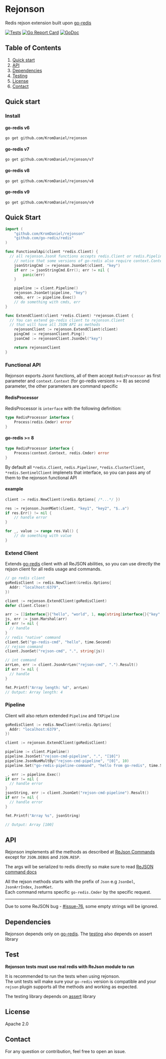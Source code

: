 # Rejonson

Redis rejson extension built upon [go-redis](https://github.com/go-redis/redis)

[![Tests](https://github.com/KromDaniel/rejonson/actions/workflows/test.yml/badge.svg)](https://github.com/KromDaniel/rejonson/actions/workflows/test.yml)
[![Go Report Card](https://goreportcard.com/badge/github.com/KromDaniel/rejonson)](https://goreportcard.com/report/github.com/KromDaniel/rejonson)
[![GoDoc](https://pkg.go.dev/badge/github.com/KromDaniel/rejonson)](https://pkg.go.dev/github.com/KromDaniel/rejonson)

## Table of Contents

1. [Quick start](#Quick%20Start)
2. [API](#api)
3. [Dependencies](#dependencies)
4. [Testing](#testing)
5. [License](#license)
6. [Contact](#contact)
 

## Quick start

### Install


#### go-redis v6
```shell
go get github.com/KromDaniel/rejonson
```

#### go-redis v7
```shell
go get github.com/KromDaniel/rejonson/v7
```

#### go-redis v8
```shell
go get github.com/KromDaniel/rejonson/v8
```
#### go-redis v9
```shell
go get github.com/KromDaniel/rejonson/v9
```

## Quick Start


```go
import (
	"github.com/KromDaniel/rejonson"
	"github.com/go-redis/redis"
)

func FunctionalApi(client *redis.Client) {
  // all rejonson.JsonX functions accepts redis.Client or redis.Pipeline
	// notice that some versions of go-redis also require context.Context (which is supported by rejonson)
	jsonStringCmd := rejonson.JsonGet(client, "key")
	if err := jsonStringCmd.Err(); err != nil {
		panic(err)
	}

	pipeline := client.Pipeline()
	rejonson.JsonGet(pipeline, "key")
	cmds, err := pipeline.Exec()
	// do something with cmds, err
}

func ExtendClient(client *redis.Client) *rejonson.Client {
  // You can extend go-redis client to rejonson.Client
  // that will have all JSON API as methods
	rejonsonClient := rejonson.ExtendClient(client)
	pingCmd := rejonsonClient.Ping()
	jsonCmd := rejonsonClient.JsonDel("key")

	return rejonsonClient
}
```

### Functional API
Rejonson exports Json`X` functions, all of them accept `RedisProcessor` as first parameter and `context.Context` (for go-redis versions >= 8) as second parameter, the other parameters are command specific


#### RedisProcessor
RedisProcessor is `interface` with the following definition:

```go
type RedisProcessor interface {
	Process(redis.Cmder) error
}
```
#### go-redis >= 8
```go
type RedisProcessor interface {
	Process(context.Context, redis.Cmder) error
}
```

By default all `*redis.Client`, `redis.Pipeliner`, `*redis.ClusterClient`, `*redis.SentinelClient` implenets that interface, so you can pass any of them to the rejonson functional API

#### example
```go
client := redis.NewClient(&redis.Options{ /*...*/ })

res := rejonson.JsonMGet(client, "key1", "key2", "$..a")
if res.Err() != nil {
	// handle error
}

for _, value := range res.Val() {
	// do something with value
}
```

### Extend Client 
Extends [go-redis](https://github.com/go-redis/redis) client with all ReJSON abilities, so you can use directly the rejson client for all redis usage and commands.

```go
// go redis client
goRedisClient := redis.NewClient(&redis.Options{
  Addr: "localhost:6379",
})

client := rejonson.ExtendClient(goRedisClient)
defer client.Close()

arr := []interface{}{"hello", "world", 1, map[string]interface{}{"key": 12}}
js, err := json.Marshal(arr)
if err != nil {
  // handle
}
// redis "native" command
client.Set("go-redis-cmd", "hello", time.Second)
// rejson command
client.JsonSet("rejson-cmd", ".", string(js))

// int command
arrLen, err := client.JsonArrLen("rejson-cmd", ".").Result()
if err != nil {
  // handle
}

fmt.Printf("Array length: %d", arrLen)
// Output: Array length: 4
```

### Pipeline
Client will also return extended `Pipeline` and `TXPipeline`

```go
goRedisClient := redis.NewClient(&redis.Options{
  Addr: "localhost:6379",
})

client := rejonson.ExtendClient(goRedisClient)

pipeline := client.Pipeline()
pipeline.JsonSet("rejson-cmd-pipeline", ".", "[10]")
pipeline.JsonNumMultBy("rejson-cmd-pipeline", "[0]", 10)
pipeline.Set("go-redis-pipeline-command", "hello from go-redis", time.Second)

_, err := pipeline.Exec()
if err != nil {
  // handle error
}
jsonString, err := client.JsonGet("rejson-cmd-pipeline").Result()
if err != nil {
  // handle error
}

fmt.Printf("Array %s", jsonString)

// Output: Array [100]
```

## API

Rejonson implements all the methods as described at [ReJson Commands](https://oss.redislabs.com/rejson/commands/) except for `JSON.DEBUG` and `JSON.RESP`.

The args will be serialized to redis directly so make sure to read [ReJSON command docs](https://oss.redislabs.com/redisjson/commands/)


All the rejson methods starts with the prefix of `Json` e.g `JsonDel`, `JsonArrIndex`, `JsonMGet`.<br/>Each command returns specific `go-redis.Cmder` by the specific request.

---------
Due to some ReJSON bug - [#issue-76](https://github.com/RedisLabsModules/rejson/issues/76), some empty strings will be ignored.

## Dependencies
Rejonson depends only on [go-redis](https://github.com/go-redis/redis). The [testing](#testing) also depends on assert library
## Test

<b>Rejonson tests must use real redis with ReJson module to run</b>

It is recommended to run the tests when using rejonson.</br>The unit tests will make sure your `go-redis` version is compatible and your `rejson` plugin supports all the methods and working as expected.

The testing library depends on [assert](https://github.com/stretchr/testify/assert) library

## License
Apache 2.0

## Contact
For any question or contribution, feel free to open an issue.

